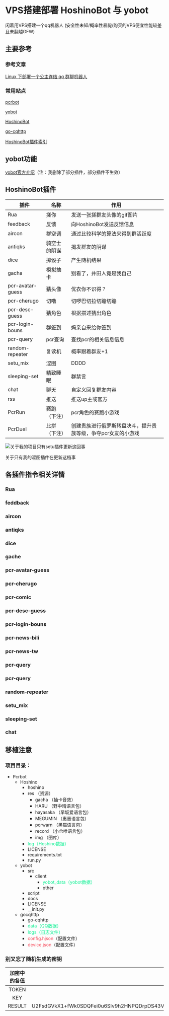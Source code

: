 # VPS搭建部署 HoshinoBot 与 yobot
闲着用VPS搭建一个qq机器人
(安全性未知/概率性暴毙/购买的VPS便宜性能较差且未翻越GFW)
## 主要参考
### 参考文章
 [Linux 下部署一个公主连结 qq 群聊机器人](https://cn.pcrbot.com/deploy-a-priconne-bot-on-linux/)
### 常用站点
[pcrbot](https://cn.pcrbot.com/)

[yobot](https://yobot.win/)

[HoshinoBot](https://github.com/Ice-Cirno/HoshinoBot)

[go-cqhttp](https://docs.go-cqhttp.org/guide/#go-cqhttp)

[HoshinoBot插件索引](https://github.com/pcrbot/HoshinoBot-plugins-index)

## yobot功能
[yobot官方介绍](https://yobot.win/features/)（注：我删除了部分插件，部分插件不生效）
## HoshinoBot插件
| 插件 | 名称 | 作用 |
| ---- | --- | ---- |
| Rua | 搓你 | 发送一张搓群友头像的gif图片 |
| feedback | 反馈 | 向HoshinoBot发送反馈信息 |
| aircon | 群空调 | 通过比较科学的算法来得到群活跃度 |
| antiqks | 骑空士的阴谋 | 揭发群友的阴谋 |
| dice | 掷骰子 | 产生随机结果 |
| gacha | 模拟抽卡 | 别看了，井田人竟是我自己 |
| pcr-avatar-guess | 猜头像 | 优衣你不识得？ |
| pcr-cherugo | 切噜 | 切啰巴切拉切蹦切蹦 |
| pcr-desc-guess | 猜角色 | 根据描述猜出角色 |
| pcr-login-bouns | 群签到 | 妈亲自来给你签到 |
| pcr-query | pcr查询 | 查找pcr的相关信息信息 |
| random-repeater | 复读机 | 概率跟着群友+1 |
| setu_mix | 涩图 | DDDD |
| sleeping-set | 精致睡眠 | 群禁言 |
| chat | 聊天 | 自定义回复群友内容 |
| rss | 推送 | 推送up主或官方 |
| PcrRun | 赛跑（下注） | pcr角色的赛跑小游戏 |
| PcrDuel | 比拼（下注） | 创建贵族进行俄罗斯转盘决斗，提升贵族等级，争夺pcr女友的小游戏 |

![关于我的项目只有setu插件更新这回事](https://img-blog.csdnimg.cn/img_convert/93e4a4317f5ffdfb7bfd4e3a732f5181.png)

关于只有我的涩图插件在更新这档事

## 各插件指令相关详情

### Rua
### feddback
### aircon
### antiqks
### dice
### gache
### pcr-avatar-guess
### pcr-cherugo
### pcr-comic
### pcr-desc-guess
### pcr-login-bouns
### pcr-news-bili
### pcr-news-tw
### pcr-query
### pcr-query
### random-repeater
### setu_mix
### sleeping-set
### chat

## 移植注意

### 项目目录：
* Pcrbot
  * Hoshino
    * hoshino
    * res （资源）
      * gacha （抽卡音效）
      * HARU （野中晴语言包）
      * hayasaka （早坂爱语言包）
      * MEGUMIN （惠惠语言包）
      * pcrwarn （黑猫语言包）
      * record （小仓唯语言包）
      * img （图库）
    * <font color="#06f090">log（Hoshino数据）</font>
    * LICENSE
    * requirements.txt
    * run.py
  * yobot
    * src
      * client
        * <font color="#06f090">yobot_data（yobot数据）</font>
        * other
    * script
    * docs
    * LICENSE
    * __init.py
  * gocqhttp
    * go-cqhttp
    * <font color="#06f090">data（QQ数据）</font>
    * <font color="#06f090">logs（日志文件）</font>
    * <font color="#f65060">config.hjson</font>（配置文件）  
    * <font color="#f65060">device.json</font>（配置文件） 
  

### 别又忘了随机生成的密钥
| 加密中的各值 |  最常见的一种加密算法    |
|:--------:| -------------:|
|TOKEN| XXXXXXXXXXXXXXXX|
|KEY| IAMADIDI|
|RESULT| U2FsdGVkX1+fWk0SDQFei0u6SIv9h2HNPQDrpDS43VSd9raE1WCDWoxSfqaPjSmG|